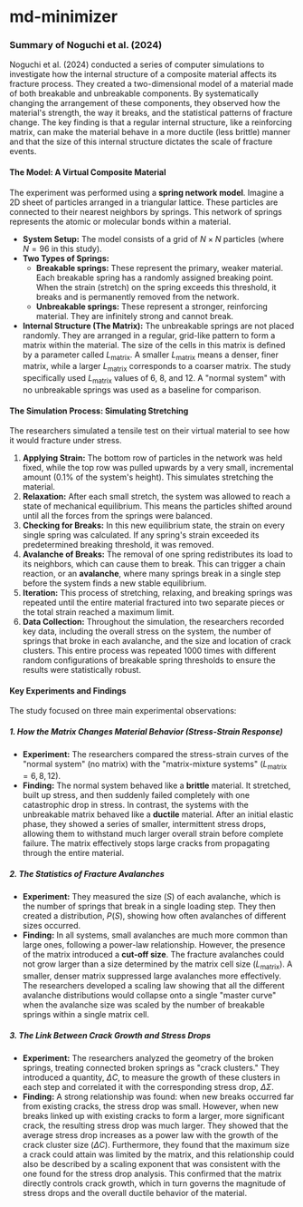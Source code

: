 # md-minimizer

### Summary of Noguchi et al. (2024)

Noguchi et al. (2024) conducted a series of computer simulations to investigate how the internal structure of a composite material affects its fracture process. They created a two-dimensional model of a material made of both breakable and unbreakable components. By systematically changing the arrangement of these components, they observed how the material's strength, the way it breaks, and the statistical patterns of fracture change. The key finding is that a regular internal structure, like a reinforcing matrix, can make the material behave in a more ductile (less brittle) manner and that the size of this internal structure dictates the scale of fracture events.

#### The Model: A Virtual Composite Material

The experiment was performed using a **spring network model**. Imagine a 2D sheet of particles arranged in a triangular lattice. These particles are connected to their nearest neighbors by springs. This network of springs represents the atomic or molecular bonds within a material.

* **System Setup:** The model consists of a grid of $N \times N$ particles (where $N=96$ in this study).
* **Two Types of Springs:**
    * **Breakable springs:** These represent the primary, weaker material. Each breakable spring has a randomly assigned breaking point. When the strain (stretch) on the spring exceeds this threshold, it breaks and is permanently removed from the network.
    * **Unbreakable springs:** These represent a stronger, reinforcing material. They are infinitely strong and cannot break.
* **Internal Structure (The Matrix):** The unbreakable springs are not placed randomly. They are arranged in a regular, grid-like pattern to form a matrix within the material. The size of the cells in this matrix is defined by a parameter called $L_{\text{matrix}}$. A smaller $L_{\text{matrix}}$ means a denser, finer matrix, while a larger $L_{\text{matrix}}$ corresponds to a coarser matrix. The study specifically used $L_{\text{matrix}}$ values of 6, 8, and 12. A "normal system" with no unbreakable springs was used as a baseline for comparison.

#### The Simulation Process: Simulating Stretching

The researchers simulated a tensile test on their virtual material to see how it would fracture under stress.

1.  **Applying Strain:** The bottom row of particles in the network was held fixed, while the top row was pulled upwards by a very small, incremental amount ($0.1\%$ of the system's height). This simulates stretching the material.
2.  **Relaxation:** After each small stretch, the system was allowed to reach a state of mechanical equilibrium. This means the particles shifted around until all the forces from the springs were balanced.
3.  **Checking for Breaks:** In this new equilibrium state, the strain on every single spring was calculated. If any spring's strain exceeded its predetermined breaking threshold, it was removed.
4.  **Avalanche of Breaks:** The removal of one spring redistributes its load to its neighbors, which can cause them to break. This can trigger a chain reaction, or an **avalanche**, where many springs break in a single step before the system finds a new stable equilibrium.
5.  **Iteration:** This process of stretching, relaxing, and breaking springs was repeated until the entire material fractured into two separate pieces or the total strain reached a maximum limit.
6.  **Data Collection:** Throughout the simulation, the researchers recorded key data, including the overall stress on the system, the number of springs that broke in each avalanche, and the size and location of crack clusters. This entire process was repeated 1000 times with different random configurations of breakable spring thresholds to ensure the results were statistically robust.

#### Key Experiments and Findings

The study focused on three main experimental observations:

##### 1. How the Matrix Changes Material Behavior (Stress-Strain Response)

* **Experiment:** The researchers compared the stress-strain curves of the "normal system" (no matrix) with the "matrix-mixture systems" ($L_{\text{matrix}} = 6, 8, 12$).
* **Finding:** The normal system behaved like a **brittle** material. It stretched, built up stress, and then suddenly failed completely with one catastrophic drop in stress. In contrast, the systems with the unbreakable matrix behaved like a **ductile** material. After an initial elastic phase, they showed a series of smaller, intermittent stress drops, allowing them to withstand much larger overall strain before complete failure. The matrix effectively stops large cracks from propagating through the entire material.

##### 2. The Statistics of Fracture Avalanches

* **Experiment:** They measured the size ($S$) of each avalanche, which is the number of springs that break in a single loading step. They then created a distribution, $P(S)$, showing how often avalanches of different sizes occurred.
* **Finding:** In all systems, small avalanches are much more common than large ones, following a power-law relationship. However, the presence of the matrix introduced a **cut-off size**. The fracture avalanches could not grow larger than a size determined by the matrix cell size ($L_{\text{matrix}}$). A smaller, denser matrix suppressed large avalanches more effectively. The researchers developed a scaling law showing that all the different avalanche distributions would collapse onto a single "master curve" when the avalanche size was scaled by the number of breakable springs within a single matrix cell.

##### 3. The Link Between Crack Growth and Stress Drops

* **Experiment:** The researchers analyzed the geometry of the broken springs, treating connected broken springs as "crack clusters." They introduced a quantity, $\Delta C$, to measure the growth of these clusters in each step and correlated it with the corresponding stress drop, $\Delta\Sigma$.
* **Finding:** A strong relationship was found: when new breaks occurred far from existing cracks, the stress drop was small. However, when new breaks linked up with existing cracks to form a larger, more significant crack, the resulting stress drop was much larger. They showed that the average stress drop increases as a power law with the growth of the crack cluster size ($\Delta C$). Furthermore, they found that the maximum size a crack could attain was limited by the matrix, and this relationship could also be described by a scaling exponent that was consistent with the one found for the stress drop analysis. This confirmed that the matrix directly controls crack growth, which in turn governs the magnitude of stress drops and the overall ductile behavior of the material.